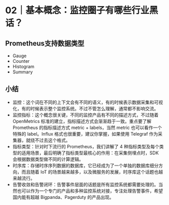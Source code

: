 # 02｜基本概念：监控圈子有哪些行业黑话？
## Prometheus支持数据类型
* Gauge
* Counter
* Histogram
* Summary
## 小结
* 监控：这个词在不同的上下文会有不同的语义，有的时候表示数据采集和可视化，有的时候表示整个监控系统。不过不管怎么理解，通常都不影响交流。
* 监控指标：这个概念很关键，不同的监控产品有不同的描述方式，不过随着 OpenMetrics 标准的建立，指标描述方式会渐渐趋于一致。重点要了解 Prometheus 的指标描述方式 metric + labels，当然 metric 也可以看作一个特殊的 label。Influx 格式也很重要，建议你掌握，如果使用 Telegraf 作为采集器，就绕不过去这个格式。
* 指标类型：针对时下流行的 Prometheus，我们讲解了 4 种指标类型及每个类型的适用场景，最后明确了指标类型最核心的作用：在采集侧埋点时，SDK 会根据数据类型做不同的计算逻辑。
* 时序库：存储时序序列数据的数据库，它已经成为了一个单独的数据库细分方向，而且随着 IoT 的场景越来越多，以及微服务的发展，时序库这个话题也越来越流行。
* 告警收敛和告警闭环：告警事件层面的话题是所有监控系统都需要处理的。当然也可以作为一个专门的产品和多种监控系统对接，专注处理告警事件，希望国内能有超越 Bigpanda、Pagerduty 的产品出现。
